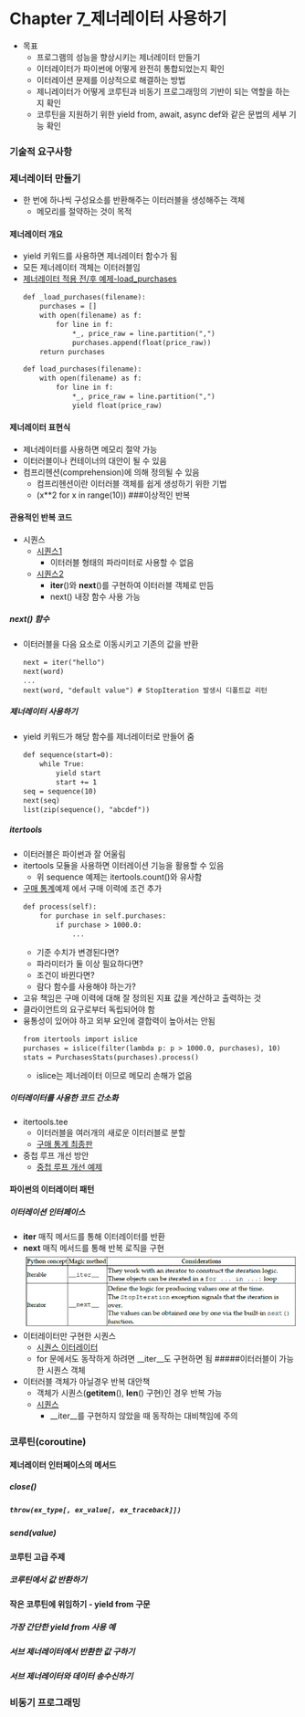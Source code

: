 # Chapter 7_제너레이터 사용하기
* 목표
    - 프로그램의 성능을 향상시키는 제너레이터 만들기
    - 이터레이터가 파이썬에 어떻게 완전히 통합되었는지 확인
    - 이터레이션 문제를 이상적으로 해결하는 방법
    - 제니레이터가 어떻게 코루틴과 비동기 프로그래밍의 기반이 되는 역할을 하는지 확인
    - 코루틴을 지원하기 위한 yield from, await, async def와 같은 문법의 세부 기능 확인
### 기술적 요구사항
### 제너레이터 만들기
* 한 번에 하나씩 구성요소를 반환해주는 이터러블을 생성해주는 객체
    - 메모리를 절약하는 것이 목적
#### 제너레이터 개요
* yield 키워드를 사용하면 제너레이터 함수가 됨
* 모든 제너레이터 객체는 이터러블임
* [제너레이터 적용 전/후 예제-load_purchases](generators_1.py)
    ``` 
    def _load_purchases(filename):
        purchases = []
        with open(filename) as f:
            for line in f:
                *_, price_raw = line.partition(",")
                purchases.append(float(price_raw))
        return purchases
    ``` 
    ```
    def load_purchases(filename):
        with open(filename) as f:
            for line in f:
                *_, price_raw = line.partition(",")
                yield float(price_raw)
    ```
#### 제너레이터 표현식
* 제너레이터를 사용하면 메모리 절약 가능
* 이터러블이나 컨테이너의 대안이 될 수 있음
* 컴프리헨션(comprehension)에 의해 정의될 수 있음
    - 컴프리헨션이란 이터러블 객체를 쉽게 생성하기 위한 기법
    - (x**2 for x in range(10))
###이상적인 반복
#### 관용적인 반복 코드
* 시퀀스
    - [시퀀스1](number_sequence.py)
        - 이터러블 형태의 파라미터로 사용할 수 없음
    - [시퀀스2](sequence_of_numbers.py)
        - __iter__()와 __next__()를 구현하여 이터러블 객체로 만듬
        - next() 내장 함수 사용 가능
##### next() 함수
* 이터러블을 다음 요소로 이동시키고 기존의 값을 반환
    ``` 
    next = iter("hello")
    next(word)
    ...
    next(word, "default value") # StopIteration 발생시 디폴트값 리턴
    ```
##### 제너레이터 사용하기
* yield 키워드가 해당 함수를 제너레이터로 만들어 줌
    ``` 
    def sequence(start=0):
        while True:
            yield start
            start += 1
    seq = sequence(10)
    next(seq)
    list(zip(sequence(), "abcdef"))
    ```
##### itertools
* 이터러블은 파이썬과 잘 어울림
* itertools 모듈을 사용하면 이터레이션 기능을 활용할 수 있음
    - 위 sequence 예제는 itertools.count()와 유사함
* [구매 통계](generators_1.py)예제 에서 구매 이력에 조건 추가
    ```
    def process(self):
        for purchase in self.purchases:
            if purchase > 1000.0:
                ...
    ``` 
    - 기준 수치가 변경된다면?
    - 파라미터가 둘 이상 필요하다면?
    - 조건이 바뀐다면?
    - 람다 함수를 사용해야 하는가?
* 고유 책임은 구매 이력에 대해 잘 정의된 지표 값을 계산하고 출력하는 것
* 클라이언트의 요구로부터 독립되어야 함
* 융통성이 있어야 하고 외부 요인에 결합력이 높아서는 안됨
    ```
    from itertools import islice
    purchases = islice(filter(lambda p: p > 1000.0, purchases), 10)
    stats = PurchasesStats(purchases).process()
    ```
    - islice는 제너레이터 이므로 메모리 손해가 없음
##### 이터레이터를 사용한 코드 간소화
* itertools.tee
    - 이터러블을 여러개의 새로운 이터러블로 분할
    - [구매 통계 최종판](generators_2.py)
* 중첩 루프 개선 방안
    - [중첩 루프 개선 예제](nested.py)
#### 파이썬의 이터레이터 패턴
##### 이터레이션 인터페이스
* __iter__ 매직 메서드를 통해 이터레이터를 반환
* __next__ 매직 메서드를 통해 반복 로직을 구현
![iteration interface](../images/iteration.png)
* 이터레이터만 구현한 시퀀스
    - [시퀀스 이터레이터](sequence_iterator.py)
    - for 문에서도 동작하게 하려면 __iter__도 구현하면 됨
#####이터러블이 가능한 시퀀스 객체
* 이터러블 객체가 아닐경우 반복 대안책
    - 객체가 시퀀스(__getitem__(), __len__() 구현)인 경우 반복 가능
    - [시퀀스](sequence_iterator2.py)
        - __iter__를 구현하지 않았을 때 동작하는 대비책임에 주의
### 코루틴(coroutine)
#### 제너레이터 인터페이스의 메서드
##### close()
##### ```throw(ex_type[, ex_value[, ex_traceback]])```
##### send(value)
#### 코루틴 고급 주제
##### 코루틴에서 값 반환하기
#### 작은 코루틴에 위임하기 - yield from 구문
##### 가장 간단한 yield from 사용 예
##### 서브 제너레이터에서 반환한 값 구하기
##### 서브 제너레이터와 데이터 송수신하기
### 비동기 프로그래밍
